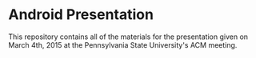# Android Presentation

This repository contains all of the materials for the presentation given on March 4th, 2015 at the Pennsylvania State University's ACM meeting.

